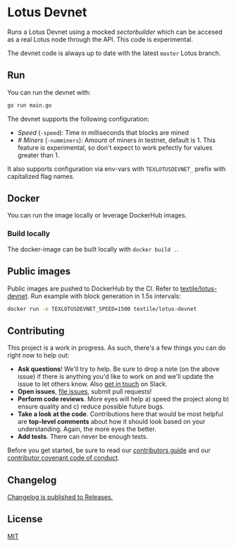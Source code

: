# Lotus Devnet
Runs a Lotus Devnet using a mocked _sectorbuilder_ which can be accesed as a real Lotus node through the API.
This code is experimental.

The devnet code is always up to date with the latest `master` Lotus branch.

## Run
You can run the devnet with:
```bash
go run main.go
```

The devnet supports the following configuration:
- _Speed_ (`-speed`): Time in milliseconds that blocks are mined
- _# Miners_ (`-numminers`): Amount of miners in testnet, default is 1. This feature is experimental, so don't expect to work pefectly for values greater than 1.

It also supports configuration via env-vars with `TEXLOTUSDEVNET_` prefix with capitalized flag names.

## Docker
You can run the image locally or leverage DockerHub images.

### Build locally
The docker-image can be built locally with `docker build .`. 

## Public images
Public images are pushed to DockerHub by the CI. Refer to [textile/lotus-devnet](https://hub.docker.com/repository/docker/textile/lotus-devnet/tags?page=1).
Run example with block generation in 1.5s intervals:
```bash
docker run -e TEXLOTUSDEVNET_SPEED=1500 textile/lotus-devnet
```

## Contributing

This project is a work in progress. As such, there's a few things you can do right now to help out:

-   **Ask questions**! We'll try to help. Be sure to drop a note (on the above issue) if there is anything you'd like to work on and we'll update the issue to let others know. Also [get in touch](https://slack.textile.io) on Slack.
-   **Open issues**, [file issues](https://github.com/textileio/go-threads/issues), submit pull requests!
-   **Perform code reviews**. More eyes will help a) speed the project along b) ensure quality and c) reduce possible future bugs.
-   **Take a look at the code**. Contributions here that would be most helpful are **top-level comments** about how it should look based on your understanding. Again, the more eyes the better.
-   **Add tests**. There can never be enough tests.

Before you get started, be sure to read our [contributors guide](./CONTRIBUTING.md) and our [contributor covenant code of conduct](./CODE_OF_CONDUCT.md).

## Changelog

[Changelog is published to Releases.](https://github.com/textileio/go-threads/releases)

## License

[MIT](LICENSE)
